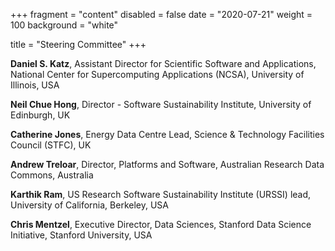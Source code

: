 +++
fragment = "content"
disabled = false
date = "2020-07-21"
weight = 100
background = "white"

title = "Steering Committee"
+++

**Daniel S. Katz**, Assistant Director for Scientific Software and Applications, National Center for Supercomputing Applications (NCSA), University of Illinois, USA

**Neil Chue Hong**, Director - Software Sustainability Institute, University of Edinburgh, UK

**Catherine Jones**, Energy Data Centre Lead, Science & Technology Facilities Council (STFC), UK

**Andrew Treloar**, Director,  Platforms and Software, Australian Research Data Commons, Australia

**Karthik Ram**, US Research Software Sustainability Institute (URSSI) lead, University of California, Berkeley, USA

**Chris Mentzel**, Executive Director, Data Sciences, Stanford Data Science Initiative, Stanford University, USA
